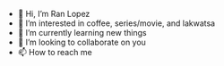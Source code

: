 - 👋 Hi, I’m Ran Lopez
- 👀 I’m interested in coffee, series/movie, and lakwatsa
- 🌱 I’m currently learning new things
- 💞️ I’m looking to collaborate on you
- 📫 How to reach me 

<!---
rndlflpz/rndlflpz is a ✨ special ✨ repository because its `README.md` (this file) appears on your GitHub profile.
You can click the Preview link to take a look at your changes.
--->
